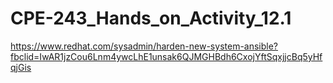 # CPE-243_Hands_on_Activity_12.1

https://www.redhat.com/sysadmin/harden-new-system-ansible?fbclid=IwAR1jzCou6Lnm4ywcLhE1unsak6QJMGHBdh6CxojYftSqxjjcBq5yHfqjGis
